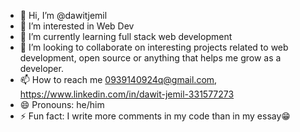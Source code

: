 - 👋 Hi, I’m @dawitjemil
- 👀 I’m interested in Web Dev
- 🌱 I’m currently learning full stack web development 
- 💞️ I’m looking to collaborate on interesting projects related to web development, open source or anything that helps me grow as a developer.
- 📫 How to reach me 0939140924q@gmail.com, https://www.linkedin.com/in/dawit-jemil-331577273
- 😄 Pronouns: he/him
- ⚡ Fun fact: I write more comments in my code than in my essay😁

<!---
dawitjemil/dawitjemil is a ✨ special ✨ repository because its `README.md` (this file) appears on your GitHub profile.
You can click the Preview link to take a look at your changes.
--->

